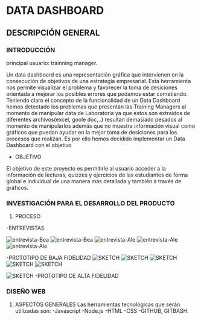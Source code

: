 # DATA DASHBOARD

## DESCRIPCIÓN GENERAL

### INTRODUCCIÓN

principal usuario: trainning manager.

 Un data dashboard es una representación gráfica que intervienen en la consecución de objetivos de una estrategia empresarial. Esta herramienta nos permite visualizar el problema y favorecer la toma de desiciones orientada a mejorar los posibles errores que podamos estar cometiendo.
 Teniendo claro el concepto de la funcionalidad de un Data Dashboard hemos detectado los problemas que presentan las Training Managers al momento de manipular data de Laboratoria ya que estos son extraídos de diferentes archivos(excel, goole doc,..) resultan demasiado pesados al momento de manipularlos además que no muestra información visual como gráficos que puedan ayudar en la mejor toma de desiciones para los procesos que realizan.
 Es por ello hemos decidido implementar un Data Dashboard con el objetivo

- OBJETIVO

El objetivo de este proyecto es permitirle al usuario acceder a la información de lecturas, quizzes y ejercicios de las estudiantes de forma global e individual de una manera más detallada y también a través de gráficos.


### INVESTIGACIÓN PARA EL DESARROLLO DEL PRODUCTO

1. PROCESO

  -ENTREVISTAS

   ![entrevista-Bea](ENTREVISTA1.jpg)
   ![entrevista-Bea](ENTREVISTA2.jpg)
   ![entrevista-Ale](ENTREVISTA-ALE1.jpg)
   ![entrevista-Ale](ENTREVISTA-ALE2.jpg)
   ![entrevista-Ale](ENTREVISTA-ALE3.jpg)

  -PROTOTIPO DE BAJA FIDELIDAD
  ![SKETCH](SKETCH1.jpg)
  ![SKETCH](SKETCH2.jpg)
  ![SKETCH](sketch3.jpg)
  ![SKETCH](sketch4.jpg)
  ![SKETCH](sketch5.jpg)


![SKETCH](Diapositiva1.gif)
-PROTOTIPO DE ALTA FIDELIDAD

### DISEÑO WEB

1. ASPECTOS GENERALES
Las herramientas tecnológicas que serán utilizadas son:
-Javascript
-Node.js
-HTML
-CSS
-GITHUB, GITBASH.



